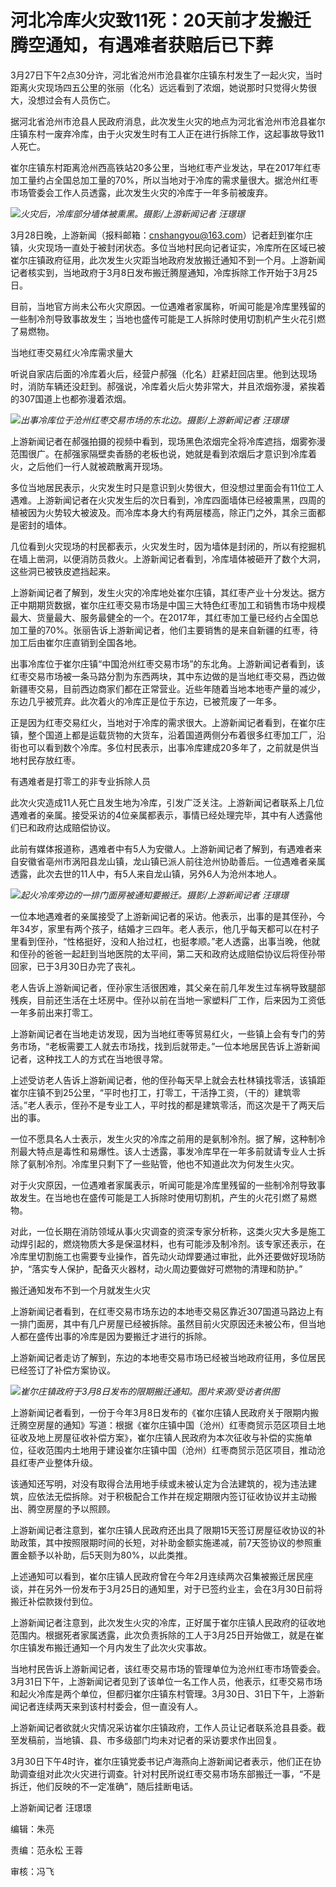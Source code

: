 # 河北冷库火灾致11死：20天前才发搬迁腾空通知，有遇难者获赔后已下葬

3月27日下午2点30分许，河北省沧州市沧县崔尔庄镇东村发生了一起火灾，当时距离火灾现场四五公里的张丽（化名）远远看到了浓烟，她说那时只觉得火势很大，没想过会有人员伤亡。

据河北省沧州市沧县人民政府消息，此次发生火灾的地点为河北省沧州市沧县崔尔庄镇东村一废弃冷库，由于火灾发生时有工人正在进行拆除工作，这起事故导致11人死亡。

崔尔庄镇东村距离沧州西高铁站20多公里，当地红枣产业发达，早在2017年红枣加工量约占全国总加工量的70%，所以当地对于冷库的需求量很大。据沧州红枣市场管委会工作人员透露，此次发生火灾的冷库于一年多前被废弃。

![](https://inews.gtimg.com/news_bt/Os_hBuFx5OrkqN5wrWNrovQ3JH3vwTEORI6iUuGjBcsLsAA/1000)_火灾后，冷库部分墙体被熏黑。摄影/上游新闻记者
汪璟璟_

3月28日晚，上游新闻（报料邮箱：cnshangyou@163.com）记者赶到崔尔庄镇，火灾现场一直处于被封闭状态。多位当地村民向记者证实，冷库所在区域已被崔尔庄镇政府征用，此次发生火灾距当地政府发放搬迁通知不到一个月。上游新闻记者核实到，当地政府于3月8日发布搬迁腾屋通知，冷库拆除工作开始于3月25日。

目前，当地官方尚未公布火灾原因。一位遇难者家属称，听闻可能是冷库里残留的一些制冷剂导致事故发生；当地也盛传可能是工人拆除时使用切割机产生火花引燃了易燃物。

当地红枣交易红火冷库需求量大

听说自家店后面的冷库着火后，经营户郝强（化名）赶紧赶回店里。他到达现场时，消防车辆还没赶到。郝强说，冷库着火后火势非常大，并且浓烟弥漫，紧挨着的307国道上也都弥漫着浓烟。

![](https://inews.gtimg.com/news_bt/OJKUceAo_vJlbXiIwEhKEaK0uaVqG3K1MwWazvSpnlpD0AA/1000)_出事冷库位于沧州红枣交易市场的东北边。摄影/上游新闻记者
汪璟璟_

上游新闻记者在郝强拍摄的视频中看到，现场黑色浓烟完全将冷库遮挡，烟雾弥漫范围很广。在郝强家隔壁卖香肠的老板也说，她就是看到浓烟后才意识到冷库着火，之后他们一行人就被疏散离开现场。

多位当地居民表示，火灾发生时只是意识到火势很大，但没想过里面会有11位工人遇难。上游新闻记者在火灾发生后的次日看到，冷库四面墙体已经被熏黑，四周的植被因为火势较大被波及。而冷库本身大约有两层楼高，除正门之外，其余三面都是密封的墙体。

几位看到火灾现场的村民都表示，火灾发生时，因为墙体是封闭的，所以有挖掘机在墙上凿洞，以便消防员救火。上游新闻记者看到，冷库墙体被砸开了数个大洞，这些洞已被铁皮遮挡起来。

上游新闻记者了解到，发生火灾的冷库地处崔尔庄镇，其红枣产业十分发达。据方正中期期货数据，崔尔庄红枣交易市场是中国三大特色红枣加工和销售市场中规模最大、货量最大、服务最健全的一个。在2017年，其红枣加工量已经约占全国总加工量的70%。张丽告诉上游新闻记者，他们主要销售的是来自新疆的红枣，待加工后由崔尔庄直销到全国各地。

出事冷库位于崔尔庄镇“中国沧州红枣交易市场”的东北角。上游新闻记者看到，该红枣交易市场被一条马路分割为东西两块，其中东边做的是当地红枣交易，西边做新疆枣交易，目前西边商家们都在正常营业。近些年随着当地本地枣产量的减少，东边几乎被荒弃。此次着火的冷库正是位于东边，已被荒废了一年多。

正是因为红枣交易红火，当地对于冷库的需求很大。上游新闻记者看到，在崔尔庄镇，整个国道上都是运载货物的大货车，沿着国道两侧分布着很多红枣加工厂，沿街也可以看到数个冷库。多位村民表示，出事冷库建成20多年了，之前就是供当地村民存放红枣。

有遇难者是打零工的非专业拆除人员

此次火灾造成11人死亡且发生地为冷库，引发广泛关注。上游新闻记者联系上几位遇难者的亲属。接受采访的4位亲属都表示，事情已经处理完毕，其中有人透露他们已和政府达成赔偿协议。

此前有媒体报道称，遇难者中有5人为安徽人。上游新闻记者了解到，有遇难者来自安徽省亳州市涡阳县龙山镇，龙山镇已派人前往沧州协助善后。一位遇难者亲属透露，此次去世的11人中，有5人来自龙山镇，另外6人为沧州本地人。

![](https://inews.gtimg.com/news_bt/Ot86ZhXx3GHI1ZoUYhD4m29AAkofcmvPsRD--aUxMCK90AA/1000)_起火冷库旁边的一排门面房被通知要搬迁。摄影/上游新闻记者 汪璟璟_

一位本地遇难者的亲属接受了上游新闻记者的采访。他表示，出事的是其侄孙，今年34岁，家里有两个孩子，结婚才三四年。老人表示，他几乎每天都可以在村子里看到侄孙，“性格挺好，没和人抬过杠，也挺孝顺。”老人透露，出事当晚，他就和侄孙的爸爸一起赶到当地医院的太平间，第二天和政府达成赔偿协议后将侄孙带回家，已于3月30日办完了丧礼。

老人告诉上游新闻记者，侄孙家生活很困难，其父亲在前几年发生过车祸导致腿部残疾，目前还生活在土坯房中。侄孙以前在当地一家塑料厂工作，后来因为工资低一年多前出来打零工。

上游新闻记者在当地走访发现，因为当地红枣等贸易红火，一些镇上会有专门的劳务市场，“老板需要工人就去市场找，找到后就带走。”一位本地居民告诉上游新闻记者，这种找工人的方式在当地很寻常。

上述受访老人告诉上游新闻记者，他的侄孙每天早上就会去杜林镇找零活，该镇距崔尔庄镇不到25公里，“平时也打工，打零工，干活挣工资，（干的）建筑零活。”老人表示，侄孙不是专业工人，平时找的都是建筑零活，而这次是干了两天后出的事。

一位不愿具名人士表示，发生火灾的冷库之前用的是氨制冷剂。据了解，这种制冷剂最大特点是毒性和易爆性。该人士透露，事发冷库早在一年多前就请专业人士拆除了氨制冷剂。冷库里只剩下了一些贴管，他也不知道此次为何发生火灾。

对于火灾原因，一位遇难者家属表示，听闻可能是冷库里残留的一些制冷剂导致事故发生。在当地也在盛传可能是工人拆除时使用切割机，产生的火花引燃了易燃物。

对此，一位长期在消防领域从事火灾调查的资深专家分析称，这类火灾大多是施工动焊引起的，燃烧物质大多是保温材料，也有可能涉及制冷剂。该专家还表示，在冷库里切割施工也需要专业操作，首先动火动焊要通过审批，此外还要做好现场防护，“落实专人保护，配备灭火器材，动火周边要做好可燃物的清理和防护。”

搬迁通知发布不到一个月就发生火灾

上游新闻记者看到，在红枣交易市场东边的本地枣交易区靠近307国道马路边上有一排门面房，其中有几户房屋已经被拆除。虽然目前火灾原因还未被公布，但当地人都在盛传出事的冷库是因为要搬迁才进行的拆除。

上游新闻记者走访了解到，东边的本地枣交易市场已经被当地政府征用，多位居民已经签订了补偿方案协议。

![](https://inews.gtimg.com/news_bt/OUpdEa-rLJTzR4kd7Nyf4Q2K4H54iexRNzWzGN5ewhCOQAA/1000)_崔尔庄镇政府于3月8日发布的限期搬迁通知。图片来源/受访者供图_

上游新闻记者看到，一份于今年3月8日发布的《崔尔庄镇人民政府关于限期内搬迁腾空房屋的通知》写道：根据《崔尔庄镇中国（沧州）红枣商贸示范区项目土地征收及地上房屋征收补偿方案》，崔尔庄镇人民政府为本次征收与补偿的实施单位，征收范围内土地用于建设崔尔庄镇中国（沧州）红枣商贸示范区项目，推动沧县红枣产业整体升级。

该通知还写明，对没有取得合法用地手续或未被认定为合法建筑的，视为违法建筑，应依法无偿拆除。对于积极配合工作并在规定期限内签订征收协议并主动搬出、腾空房屋的予以照顾。

上游新闻记者注意到，崔尔庄镇人民政府还出具了限期15天签订房屋征收协议的补助政策，其中按照限期时间的长短，对补助金额实施递减，前7天签协议的参照重置金额予以补助，后5天则为80%，以此类推。

上述通知可以看到，崔尔庄镇人民政府曾在今年2月连续两次召集被搬迁居民座谈，并在另外一份发布于3月25日的通知里，对于已签约业主，会在3月30日前将搬迁补偿款拨付到位。

上游新闻记者注意到，此次发生火灾的冷库，正好属于崔尔庄镇人民政府的征收地范围内。根据死者家属透露，此次负责拆除的工人于3月25日开始做工，就是在崔尔庄镇发布搬迁通知一个月内发生了此次火灾事故。

当地村民告诉上游新闻记者，该红枣交易市场的管理单位为沧州红枣市场管委会。3月31日下午，上游新闻记者见到了该单位一名工作人员，他表示，红枣交易市场和起火冷库是两个单位，但都归崔尔庄镇东村管理。3月30日、31日下午，上游新闻记者连续两天来到该村村委会，但一直没有人。

上游新闻记者欲就火灾情况采访崔尔庄镇政府，工作人员让记者联系沧县县委。截至发稿前，当地镇、县、市多级部门均未对记者的采访要求作出回复。

3月30日下午4时许，崔尔庄镇党委书记卢海燕向上游新闻记者表示，他们正在协助调查组对此次火灾进行调查。针对村民所说红枣交易市场东部搬迁一事，“不是拆迁，他们反映的不一定准确”，随后挂断电话。

上游新闻记者 汪璟璟

编辑：朱亮

责编：范永松 王蓉

审核：冯飞

